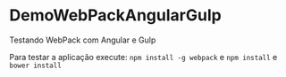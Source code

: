 # DemoWebPackAngularGulp
Testando WebPack com Angular e Gulp

Para testar a aplicação execute: `npm install -g webpack` e `npm install` e `bower install`